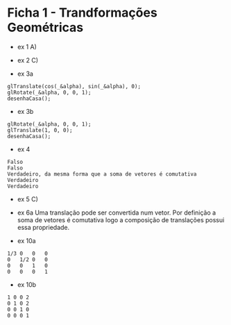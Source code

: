 # Ficha 1 - Trandformações Geométricas

* ex 1
A)

* ex 2
C)

* ex 3a
```
glTranslate(cos(_&alpha), sin(_&alpha), 0);
glRotate(_&alpha, 0, 0, 1);
desenhaCasa();
```

* ex 3b
```
glRotate(_&alpha, 0, 0, 1);
glTranslate(1, 0, 0);
desenhaCasa();
```

* ex 4
```
Falso
Falso
Verdadeiro, da mesma forma que a soma de vetores é comutativa
Verdadeiro
Verdadeiro
```

* ex 5
C)

* ex 6a
Uma translação pode ser convertida num vetor. Por definição a soma de vetores é
comutativa logo a composição de translações possui essa propriedade.


* ex 10a
```
1/3 0   0   0
0   1/2 0   0
0   0   1   0
0   0   0   1
```

* ex 10b
```
1 0 0 2
0 1 0 2
0 0 1 0
0 0 0 1
```

